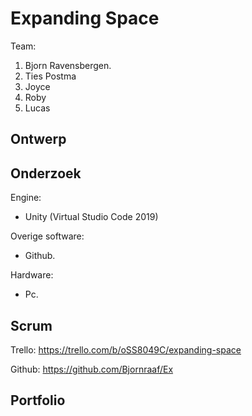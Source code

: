 # Expanding Space

Team:
1. Bjorn Ravensbergen.
2. Ties Postma
3. Joyce
4. Roby
5. Lucas

## Ontwerp


## Onderzoek
Engine:
- Unity (Virtual Studio Code 2019)

Overige software:
- Github.

Hardware:
- Pc.

## Scrum
Trello: https://trello.com/b/oSS8049C/expanding-space

Github: https://github.com/Bjornraaf/Ex


## Portfolio




